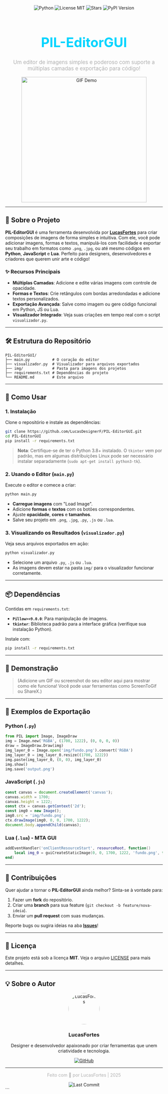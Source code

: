 <div align="center">
  <img src="https://img.shields.io/badge/Python-3.12+-blue?style=for-the-badge&logo=python" alt="Python">
  <img src="https://img.shields.io/badge/License-MIT-green?style=for-the-badge" alt="License MIT">
  <img src="https://img.shields.io/github/stars/LucasDesignerF/PIL-EditorGUI?style=for-the-badge" alt="Stars">
  <img src="https://img.shields.io/pypi/v1.9.4/PIL-EditorGUI?style=for-the-badge" alt="PyPI Version">
  <br><br>
  <h1 style="font-size: 3em; color: #00d4ff;">PIL-EditorGUI</h1>
  <p style="font-size: 1.2em; color: #b0b0b0;">Um editor de imagens simples e poderoso com suporte a múltiplas camadas e exportação para código!</p>
  <img src="https://media2.giphy.com/media/v1.Y2lkPTc5MGI3NjExYjYwN2R0cWt0NzltOXNydW50MW44Ym52bXRpdnRpeXRobmllN3FpYyZlcD12MV9pbnRlcm5hbF9naWZfYnlfaWQmY3Q9Zw/coxQHKASG60HrHtvkt/giphy.gif" alt="GIF Demo" width="400">
</div>


---

## 🚀 Sobre o Projeto

**PIL-EditorGUI** é uma ferramenta desenvolvida por **[LucasFortes](https://github.com/LucasDesignerF)** para criar composições de imagens de forma simples e intuitiva. Com ele, você pode adicionar imagens, formas e textos, manipulá-los com facilidade e exportar seu trabalho em formatos como `.png`, `.jpg`, ou até mesmo códigos em **Python**, **JavaScript** e **Lua**. Perfeito para designers, desenvolvedores e criadores que querem unir arte e código!

### ✨ Recursos Principais
- **Múltiplas Camadas**: Adicione e edite várias imagens com controle de opacidade.
- **Formas e Textos**: Crie retângulos com bordas arredondadas e adicione textos personalizados.
- **Exportação Avançada**: Salve como imagem ou gere código funcional em Python, JS ou Lua.
- **Visualizador Integrado**: Veja suas criações em tempo real com o script `visualizador.py`.

---

## 🛠️ Estrutura do Repositório

```
PIL-EditorGUI/
├── main.py          # O coração do editor
├── visualizador.py  # Visualizador para arquivos exportados
├── img/             # Pasta para imagens dos projetos
├── requirements.txt # Dependências do projeto
└── README.md        # Este arquivo
```

---

## 🎨 Como Usar

### 1. Instalação
Clone o repositório e instale as dependências:

```bash
git clone https://github.com/LucasDesignerF/PIL-EditorGUI.git
cd PIL-EditorGUI
pip install -r requirements.txt
```

> **Nota**: Certifique-se de ter o Python 3.8+ instalado. O `tkinter` vem por padrão, mas em algumas distribuições Linux pode ser necessário instalar separadamente (`sudo apt-get install python3-tk`).

### 2. Usando o Editor (`main.py`)
Execute o editor e comece a criar:

```bash
python main.py
```

- **Carregue imagens** com "Load Image".
- Adicione **formas** e **textos** com os botões correspondentes.
- Ajuste **opacidade**, **cores** e **tamanhos**.
- Salve seu projeto em `.png`, `.jpg`, `.py`, `.js` ou `.lua`.

### 3. Visualizando os Resultados (`visualizador.py`)
Veja seus arquivos exportados em ação:

```bash
python visualizador.py
```

- Selecione um arquivo `.py`, `.js` ou `.lua`.
- As imagens devem estar na pasta `img/` para o visualizador funcionar corretamente.

---

## 📦 Dependências

Contidas em `requirements.txt`:

- **`Pillow>=9.0.0`**: Para manipulação de imagens.
- **`tkinter`**: Biblioteca padrão para a interface gráfica (verifique sua instalação Python).

Instale com:
```bash
pip install -r requirements.txt
```

---

## 🎥 Demonstração

> (Adicione um GIF ou screenshot do seu editor aqui para mostrar como ele funciona! Você pode usar ferramentas como ScreenToGif ou ShareX.)

---

## 🌟 Exemplos de Exportação

### Python (`.py`)
```python
from PIL import Image, ImageDraw
img = Image.new('RGBA', (1700, 1222), (0, 0, 0, 0))
draw = ImageDraw.Draw(img)
img_layer_0 = Image.open('img/fundo.png').convert('RGBA')
img_layer_0 = img_layer_0.resize((1700, 1222))
img.paste(img_layer_0, (0, 0), img_layer_0)
img.show()
img.save('output.png')
```

### JavaScript (`.js`)
```javascript
const canvas = document.createElement('canvas');
canvas.width = 1700;
canvas.height = 1222;
const ctx = canvas.getContext('2d');
const img0 = new Image();
img0.src = 'img/fundo.png';
ctx.drawImage(img0, 0, 0, 1700, 1222);
document.body.appendChild(canvas);
```

### Lua (`.lua`) - MTA GUI
```lua
addEventHandler('onClientResourceStart', resourceRoot, function()
    local img_0 = guiCreateStaticImage(0, 0, 1700, 1222, 'fundo.png', false)
end)
```

---

## 🤝 Contribuições

Quer ajudar a tornar o **PIL-EditorGUI** ainda melhor? Sinta-se à vontade para:
1. Fazer um **fork** do repositório.
2. Criar uma **branch** para sua feature (`git checkout -b feature/nova-ideia`).
3. Enviar um **pull request** com suas mudanças.

Reporte bugs ou sugira ideias na aba **[Issues](https://github.com/LucasDesignerF/PIL-EditorGUI/issues)**!

---

## 📜 Licença

Este projeto está sob a licença **MIT**. Veja o arquivo [LICENSE](LICENSE) para mais detalhes.

---

## 💡 Sobre o Autor

<div align="center">
  <img src="https://avatars.githubusercontent.com/u/123456789?v=4" alt="LucasFortes" width="100" style="border-radius: 50%;">
  <h3>LucasFortes</h3>
  <p>Designer e desenvolvedor apaixonado por criar ferramentas que unem criatividade e tecnologia.</p>
  <a href="https://github.com/LucasDesignerF"><img src="https://img.shields.io/badge/GitHub-Profile-blue?style=flat-square&logo=github" alt="GitHub"></a>
</div>

---

<div align="center">
  <p style="color: #b0b0b0;">Feito com 💙 por LucasFortes | 2025</p>
  <img src="https://img.shields.io/github/last-commit/LucasDesignerF/PIL-EditorGUI?style=for-the-badge" alt="Last Commit">
</div>
```

